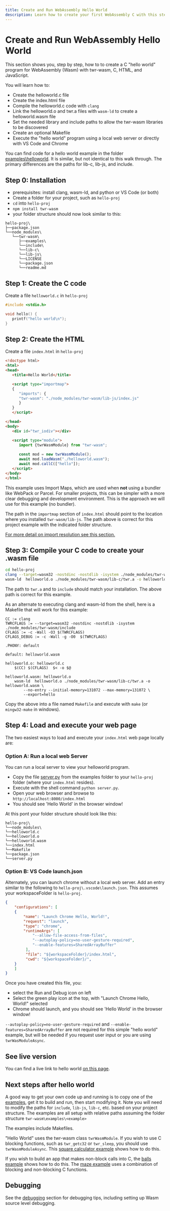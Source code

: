 ```yaml
---
title: Create and Run WebAssembly Hello World
description: Learn how to create your first WebAssembly C with this step-by-step example. Create code, compile with clang, execute from a file or with a local server.
---
```


# Create and Run WebAssembly Hello World

This section shows you, step by step, how to to create a C "hello world" program for WebAssembly (Wasm) with twr-wasm, C, HTML, and JavaScript.

You will learn how to:

- Create the helloworld.c file
- Create the index.html file
- Compile the helloworld.c code with `clang`
- Link the helloworld.o and twr.a files with `wasm-ld` to create a helloworld.wasm file
- Set the needed library and include paths to allow the twr-wasm libraries to be discovered
- Create an optional Makefile
- Execute the "hello world" program using a local web server or directly with VS Code and Chrome

You can find code for a hello world example in the folder [examples\helloworld](https://github.com/twiddlingbits/twr-wasm/tree/main/examples/helloworld).  It is similar, but not identical to this walk through.  The primary differences are the paths for lib-c, lib-js, and include.

## Step 0: Installation
- prerequisites: install clang, wasm-ld, and python or VS Code (or both)
- Create a folder for your project, such as `hello-proj`
- `cd` into `hello-proj`
- `npm install twr-wasm`
- your folder structure should now look similar to this:
~~~
hello-proj\
├──package.json
└──node_modules\
   └──twr-wasm\
      ├──examples\
      └──include\
      └──lib-c\
      └──lib-js\
      └──LICENSE
      └──package.json
      └──readme.md
~~~

## Step 1: Create the C code
Create a file `helloworld.c` in `hello-proj`
~~~c title="helloworld.c"
#include <stdio.h>

void hello() {
   printf("hello world\n");
}
~~~

## Step 2: Create the HTML
Create a file `index.html` in `hello-proj`
~~~html title="index.html"
<!doctype html>
<html>
<head>
   <title>Hello World</title>

   <script type="importmap">
   {
      "imports": {
      "twr-wasm": "./node_modules/twr-wasm/lib-js/index.js"
      }
   }
   </script>

</head>
<body>
   <div id="twr_iodiv"></div>

   <script type="module">
      import {twrWasmModule} from "twr-wasm";
      
      const mod = new twrWasmModule();
      await mod.loadWasm("./helloworld.wasm");
      await mod.callC(["hello"]);
   </script>
</body>
</html>
~~~

This example uses Import Maps, which are used when **not** using a bundler like WebPack or Parcel.  For smaller projects, this can be simpler with a more clear debugging and development environment.  This is the approach we will use for this example (no bundler).

The path in the `importmap` section of `index.html` should point to the location where you installed `twr-wasm/lib-js`.  The path above is correct for this project example with the indicated folder structure.

[For more detail on import resolution see this section.](../more/imports.md)

## Step 3: Compile your C code to create your .wasm file
~~~sh
cd hello-proj
clang --target=wasm32 -nostdinc -nostdlib -isystem ./node_modules/twr-wasm/include -c  helloworld.c -o helloworld.o
wasm-ld  helloworld.o ./node_modules/twr-wasm/lib-c/twr.a -o helloworld.wasm  --no-entry --initial-memory=131072 --max-memory=131072 --export=hello 
~~~

The path to `twr.a` and to `include`  should match your installation.  The above path is correct for this example.

As an alternate to executing clang and wasm-ld from the shell, here is a Makefile that will work for this example:

~~~make title="Makefile"
CC := clang
TWRCFLAGS := --target=wasm32 -nostdinc -nostdlib -isystem  ./node_modules/twr-wasm/include
CFLAGS := -c -Wall -O3 $(TWRCFLAGS)
CFLAGS_DEBUG := -c -Wall -g -O0  $(TWRCFLAGS)

.PHONY: default

default: helloworld.wasm

helloworld.o: helloworld.c
	$(CC) $(CFLAGS)  $< -o $@

helloworld.wasm: helloworld.o 
	wasm-ld  helloworld.o ./node_modules/twr-wasm/lib-c/twr.a -o helloworld.wasm \
		--no-entry --initial-memory=131072 --max-memory=131072 \
		--export=hello 
~~~

Copy the above into a file named `Makefile` and execute with `make` (or `mingw32-make` in windows).

## Step 4: Load and execute your web page
The two easiest ways to load and execute your `index.html` web page locally are:

### Option A: Run a local web Server
You can run a local server to view your helloworld program.  

- Copy the file [server.py](https://github.com/twiddlingbits/twr-wasm/blob/main/examples/server.py) from the examples folder to your `hello-proj` folder (where your `index.html` resides).  
- Execute with the shell command `python server.py`.
- Open your web browser and browse to `http://localhost:8000/index.html`
- You should see 'Hello World' in the browser window!

At this pont your folder structure should look like this:

~~~
hello-proj\
└──node_modules\
└──helloworld.c
└──helloworld.o
└──helloworld.wasm
└──index.html
└──Makefile
└──package.json
└──server.py
~~~

### Option B: VS Code launch.json
Alternately, you can launch chrome without a local web server.  Add an entry similar to the following to  `hello-proj\.vscode\launch.json`.  This assumes your workspaceFolder is `hello-proj`.

~~~json title="launch.json"
{
	"configurations": [
	{
		"name": "Launch Chrome Hello, World!",
		"request": "launch",
		"type": "chrome",
		"runtimeArgs": [
			"--allow-file-access-from-files",
			"--autoplay-policy=no-user-gesture-required",
			"--enable-features=SharedArrayBuffer"
		 ],
		 "file": "${workspaceFolder}/index.html",
		 "cwd": "${workspaceFolder}/",
	}
	]
}
~~~

Once you have created this file, you:

- select the Run and Debug icon on left
- Select the green play icon at the top, with "Launch Chrome Hello, World!" selected
- Chrome should launch, and you should see 'Hello World' in the browser window!

`--autoplay-policy=no-user-gesture-required` and `--enable-features=SharedArrayBuffer` are not required for this simple "hello world" example, but will be needed if you request user input or you are using `twrWasModuleAsync`.

## See live version
You can find a live link to hello world [on this page](../examples/examples-overview.md).

## Next steps after hello world
A good way to get your own code up and running is to copy one of the [examples](../examples/examples-overview.md), get it to build and run, then start modifying it.  Note you will need to modify the paths for `include`, `lib-js`, `lib-c`, etc. based on your project structure.  The examples are all setup with relative paths assuming the folder structure `twr-wasm\examples\<example>`

The examples include Makefiles.

"Hello World" uses the twr-wasm class `twrWasmModule`.   If you wish to use C blocking functions, such as `twr_getc32` or `twr_sleep`, you should use `twrWasmModuleAsync`.  This [square calculator example](../examples/examples-divcon.md) shows how to do this.  

If you wish to build an app that makes non-block calls into C, the [balls example](../examples/examples-balls.md) shows how to do this. The [maze example](../examples/examples-maze.md) uses a combination of blocking and non-blocking C functions.

## Debugging
See the [debugging](../gettingstarted/debugging.md) section for debugging tips, including setting up Wasm source level debugging.

